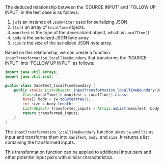 The deduced relationship between the 'SOURCE INPUT' and 'FOLLOW UP INPUT' in the test case is as follows:

1. `jw` is an instance of `JsonWriter` used for serializing JSON.
2. `lts` is an array of `LocalTime` objects.
3. `manifest` is the type of the deserialized object, which is `LocalTime[]`.
4. `body` is the serialized JSON byte array.
5. `size` is the size of the serialized JSON byte array.

Based on this relationship, we can create a function `inputTransformation_localTimeBoundary` that transforms the 'SOURCE INPUT' into 'FOLLOW UP INPUT' as follows:

```java
import java.util.Arrays;
import java.util.List;

public class DateTest_localTimeBoundary {
    public static List<Object> inputTransformation_localTimeBoundary(JsonWriter jw, LocalTime[] lts) {
        Class<LocalTime[]> manifest = LocalTime[].class;
        byte[] body = jw.toByteArray();
        int size = body.length;
        List<Object> transformed_inputs = Arrays.asList(manifest, body, size);
        return transformed_inputs;
    }
}
```

The `inputTransformation_localTimeBoundary` function takes `jw` and `lts` as input and transforms them into `manifest`, `body`, and `size`. It returns a list containing the transformed inputs.

This transformation function can be applied to additional input pairs and other potential input pairs with similar characteristics.